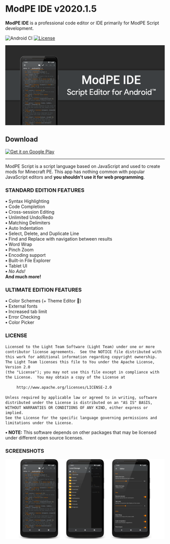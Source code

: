# ModPE IDE v2020.1.5

<b>ModPE IDE</b> is a professional code editor or IDE primarily for ModPE Script development.

![Android CI](https://github.com/massivemadness/ModPE-IDE/workflows/Android%20CI/badge.svg) [![License](https://img.shields.io/badge/License-Apache%202.0-blue.svg)](https://opensource.org/licenses/Apache-2.0)

![Image](.images/repository-open-graph.png)

## Download
<a href="https://play.google.com/store/apps/details?id=com.KillerBLS.modpeide">
<img alt="Get it on Google Play" src="https://play.google.com/intl/en_us/badges/images/generic/en_badge_web_generic.png" height="80"/>
</a>

----------

ModPE Script is a script language based on JavaScript and used to create mods for Minecraft PE. This app has nothing common with popular JavaScript editors and <b>you shouldn't use it for web programming</b>.

### STANDARD EDITION FEATURES
<b>•</b> Syntax Highlighting  
<b>•</b> Code Completion  
<b>•</b> Cross-session Editing  
<b>•</b> Unlimited Undo/Redo  
<b>•</b> Matching Delimiters  
<b>•</b> Auto Indentation  
<b>•</b> Select, Delete, and Duplicate Line  
<b>•</b> Find and Replace with navigation between results  
<b>•</b> Word Wrap  
<b>•</b> Pinch Zoom  
<b>•</b> Encoding support  
<b>•</b> Built-in File Explorer  
<b>•</b> Tablet UI  
<b>•</b> <i>No Ads!</i>  
<b>And much more!</b>

### ULTIMATE EDITION FEATURES
<b>•</b> Color Schemes (+ Theme Editor 🎉)  
<b>•</b> External fonts  
<b>•</b> Increased tab limit  
<b>•</b> Error Checking  
<b>•</b> Color Picker

### LICENSE
```
Licensed to the Light Team Software (Light Team) under one or more
contributor license agreements.  See the NOTICE file distributed with
this work for additional information regarding copyright ownership.
The Light Team licenses this file to You under the Apache License, Version 2.0
(the "License"); you may not use this file except in compliance with
the License.  You may obtain a copy of the License at

     http://www.apache.org/licenses/LICENSE-2.0

Unless required by applicable law or agreed to in writing, software
distributed under the License is distributed on an "AS IS" BASIS,
WITHOUT WARRANTIES OR CONDITIONS OF ANY KIND, either express or implied.
See the License for the specific language governing permissions and
limitations under the License.
```
<b>• NOTE:</b> This software depends on other packages that may be licensed under different open source licenses.

### SCREENSHOTS

![Image](.images/repository-screenshots.png)
